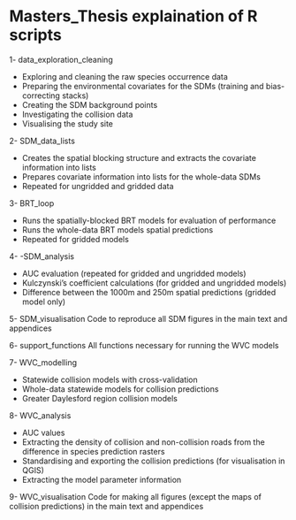 # Masters_Thesis explaination of R scripts

1- data_exploration_cleaning
-	Exploring and cleaning the raw species occurrence data
-	Preparing the environmental covariates for the SDMs (training and bias-correcting stacks)
-	Creating the SDM background points
-	Investigating the collision data
-	Visualising the study site 

2- SDM_data_lists
-	Creates the spatial blocking structure and extracts the covariate information into lists
-	Prepares covariate information into lists for the whole-data SDMs 
-	Repeated for ungridded and gridded data

3- BRT_loop
-	Runs the spatially-blocked BRT models for evaluation of performance 
-	Runs the whole-data BRT models spatial predictions
-	Repeated for gridded models

4- -SDM_analysis
-	AUC evaluation (repeated for gridded and ungridded models)
-	Kulczynski’s coefficient calculations (for gridded and ungridded models)
-	Difference between the 1000m and 250m spatial predictions (gridded model only)

5- SDM_visualisation
Code to reproduce all SDM figures in the main text and appendices 

6- support_functions
All functions necessary for running the WVC models

7- WVC_modelling
-	Statewide collision models with cross-validation
-	Whole-data statewide models for collision predictions
-	Greater Daylesford region collision models

8- WVC_analysis
-	AUC values
-	Extracting the density of collision and non-collision roads from the difference in species prediction rasters
-	Standardising and exporting the collision predictions (for visualisation in QGIS)
-	Extracting the model parameter information

9- WVC_visualisation
Code for making all figures (except the maps of collision predictions) in the main text and appendices
